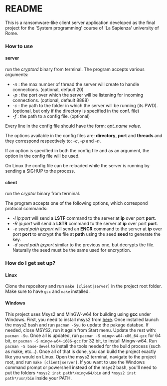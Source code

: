 # README #

This is a ransomware-like client server application developed as the final project for the 'System programming' course of 'La Sapienza' university of Rome.

### How to use ###

#### server #####
run the *cryptord* binary from terminal. The program accepts various arguments:

 * *-n* : the max number of thread the server will create to handle connections. (optional, default 20)
 * *-p* : the port over which the server will be listening for incoming connections. (optional, default 8888)
 * *-c* : the path to the folder in which the server will be running (its PWD). (optional, but only if the directory is specified in the conf. file)
 * *-f* : the path to a config file. (optional)

 Every line in the config file should have the form: *opt_name* *value*.

 The options available in the config files are: **directory**, **port** and **threads** and they correspond respectively to: *-c*, *-p* and *-n*. 

 If an option is specified in both the config file and as an argument, the option in the config file will be used.

 On Linux the config file can be reloaded while the server is running by sending a SIGHUP to the process.

#### client #####
run the *cryptor* binary from terminal.

The program accepts one of the following options, which correspond protocol commands:

 * *-l ip:port* will send a **LSTF** command to the server at **ip** over port **port**.
 * *-R ip:port* will send a **LSTR** command to the server at **ip** over port **port**.
 * *-e seed path ip:port* will send an **ENCR** command to the server at **ip** over port **port** to encrypt the file at **path** using the seed **seed** to generate the key.
 * *-d seed path ip:port* similar to the previous one, but decrypts the file. Naturally the seed must be the same used for encryption.

### How do I get set up? ###

#### Linux ####
Clone the repository and run `make [client|server]` in the project root folder. Make sure to have `gcc` and `make` installed.

#### Windows ####
This project uses Msys2 and MinGW-w64 for building using **gcc** under Windows. First, you need to install msys2 from [here](http://www.msys2.org/). Once installed launch the msys2 bash and run `pacman -Syu` to update the pakage databse. If needed, close MSYS2, run it again from Start menu. Update the rest with: `pacman -Su`. Once all is updated, run `pacman -S mingw-w64-x86_64-gcc` for 64 bit, or `pacman -S mingw-w64-i686-gcc` for 32 bit, to install Mingw-w64. Run `pacman -S base-devel` to install the tools needed for the build process (such as make, etc...). Once all of that is done, you can build the project exactly like you would on Linux. Open the msys2 terminal, navigate to the project root, and run `make [client|server]`. If you want to use the Windows command prompt or powershell instead of the msys2 bash, you'll need to put the folders `*msys2 inst path*/mingw64/bin` and `*msys2 inst path*/usr/bin` inside your PATH.